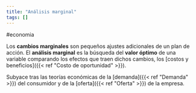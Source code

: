 ```yaml
---
title: "Análisis marginal"
tags: []
---
```

#economia

Los **cambios marginales** son pequeños ajustes adicionales de un plan de acción. El **análisis marginal** es la búsqueda del **valor óptimo** de una variable comparando los efectos que traen dichos cambios, los [costos y beneficios]({{< ref "Costo de oportunidad" >}}).

Subyace tras las teorías económicas de la [demanda]({{< ref "Demanda" >}}) del consumidor y de la [oferta]({{< ref "Oferta" >}}) de la empresa.
